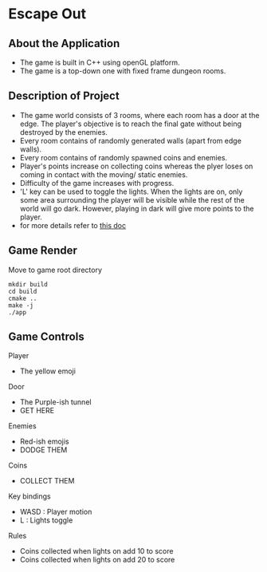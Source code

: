 # Escape Out

## About the Application
- The game is built in C++ using openGL platform.
- The game is a top-down one with fixed frame dungeon rooms.

## Description of Project
- The game world consists of 3 rooms, where each room has a door at the edge. The player's objective is to reach the final gate without being destroyed by the enemies.
- Every room contains of randomly generated walls (apart from edge walls).
- Every room contains of randomly spawned coins and enemies.
- Player's points increase on collecting coins whereas the plyer loses on coming in contact with the moving/ static enemies.
- Difficulty of the game increases with progress.
- 'L' key can be used to toggle the lights. When the lights are on, only some area surrounding the player will be visible while the rest of the world will go dark. However, playing in dark will give more points to the player.
- for more details refer to [this doc](Escape-man.pdf)

## Game Render

Move to game root directory

    mkdir build
    cd build
    cmake ..
    make -j
    ./app    

## Game Controls

Player
- The yellow emoji

Door
- The Purple-ish tunnel
- GET HERE

Enemies
- Red-ish emojis
- DODGE THEM

Coins
- COLLECT THEM

Key bindings
- WASD : Player motion
- L : Lights toggle

Rules
- Coins collected when lights on add 10 to score
- Coins collected when lights on add 20 to score